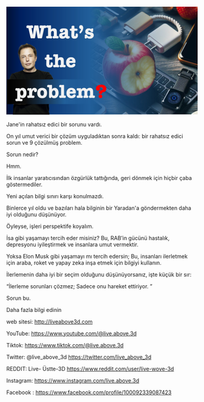 ![Video cover image](../cover.jpg "cover photo")

Jane'in rahatsız edici bir sorunu vardı.

On yıl umut verici bir çözüm uyguladıktan sonra kaldı: bir rahatsız edici sorun ve 9 çözülmüş problem.

Sorun nedir?

Hmm.

İlk insanlar yaratıcısından özgürlük tattığında, geri dönmek için hiçbir çaba göstermediler.

Yeni açılan bilgi sınırı karşı konulmazdı.

Binlerce yıl oldu ve bazıları hala bilginin bir Yaradan'a göndermekten daha iyi olduğunu düşünüyor.

Öyleyse, işleri perspektife koyalım.

İsa gibi yaşamayı tercih eder misiniz? Bu, RAB’in gücünü hastalık, depresyonu iyileştirmek ve insanlara umut vermektir.

Yoksa Elon Musk gibi yaşamayı mı tercih edersin; Bu, insanları ilerletmek için araba, roket ve yapay zeka inşa etmek için bilgiyi kullanın.

İlerlemenin daha iyi bir seçim olduğunu düşünüyorsanız, işte küçük bir sır:

“İlerleme sorunları çözmez; Sadece onu hareket ettiriyor. ”

Sorun bu.

Daha fazla bilgi edinin

web sitesi: http://liveabove3d.com

YouTube: https://www.youtube.com/@live.above.3d



Tiktok: https://www.tiktok.com/@live.above.3d

Twitter: @live_above_3d https://twitter.com/live_above_3d

REDDIT: Live- Üstte-3D https://www.reddit.com/user/live-wove-3d

Instagram: https://www.instagram.com/live.above.3d

Facebook : https://www.facebook.com/profile/100092339087423